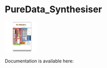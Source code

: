# PureData_Synthesiser

<img src="/Pure Data Synthesiser GUI.jpg" alt="Pure Data Synthesiser GUI" style="height: 100px; width:100px;"/>

Documentation is available here:
